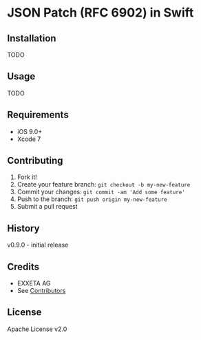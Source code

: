 # JSON Patch (RFC 6902) in Swift

## Installation

TODO

## Usage

TODO

## Requirements

- iOS 9.0+
- Xcode 7


## Contributing

1. Fork it!
2. Create your feature branch: `git checkout -b my-new-feature`
3. Commit your changes: `git commit -am 'Add some feature'`
4. Push to the branch: `git push origin my-new-feature`
5. Submit a pull request

## History

v0.9.0 - initial release

## Credits

- EXXETA AG
- See [Contributors](https://www.github.com/EXXETA/JSONPatchSwift/graphs/contributors)

## License

Apache License v2.0
